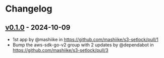 # Changelog

## [v0.1.0](https://github.com/mashiike/s3-setlock/commits/v0.1.0) - 2024-10-09
- 1st app by @mashiike in https://github.com/mashiike/s3-setlock/pull/1
- Bump the aws-sdk-go-v2 group with 2 updates by @dependabot in https://github.com/mashiike/s3-setlock/pull/3
